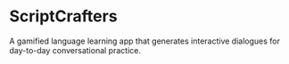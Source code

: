 # ScriptCrafters
A gamified language learning app that generates interactive dialogues for day-to-day conversational practice.
